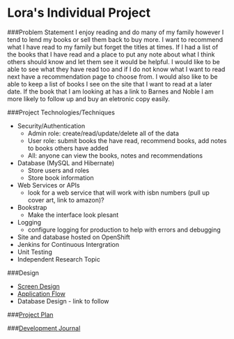 # Lora's Individual Project

###Problem Statement
I enjoy reading and do many of my family however I tend to lend my books or sell them back to buy more.  I want to recommend what I have read to my family but forget the titles at times.  If I had a list of the books that I have read and a place to put any note about what I think others should know and let them see it would be helpful.  I would like to be able to see what they have read too and if I do not know what I want to read next have a recommendation page to choose from.  I would also like to be able to keep a list of books I see on the site that I want to read at a later date.  If the book that I am looking at has a link to Barnes and Noble I am more likely to follow up and buy an eletronic copy easily.  


###Project Technologies/Techniques
* Security/Authentication
	- Admin role: create/read/update/delete all of the data
	- User role: submit books the have read, recommend books, add notes to books others have added
	- All: anyone can view the books, notes and recommendations
* Database (MySQL and Hibernate)
	- Store users and roles
	- Store book information
* Web Services or APIs
	- look for a web service that will work with isbn numbers (pull up cover art, link  to amazon)?
* Bookstrap
	- Make the interface look plesant
* Logging
	- configure logging for production to help with errors and debugging
* Site and database hosted on OpenShift
* Jenkins for Continuous Intergration
* Unit Testing
* Independent Research Topic


###Design
* [Screen Design](DesignDocuments/ScreenDesign.md)
* [Application Flow](DesignDocuments/ApplicationFlow.md)
* Database Design - link to follow

###[Project Plan](ProjectPlan.md)


###[Development Journal](Journal.md)